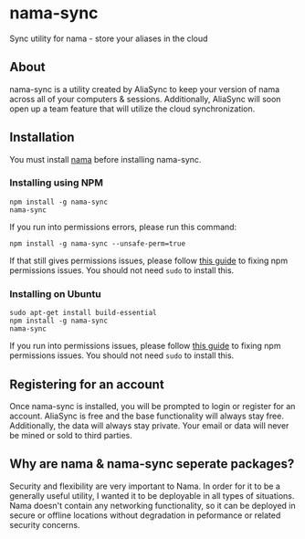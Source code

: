 # nama-sync
Sync utility for nama - store your aliases in the cloud

## About

nama-sync is a utility created by AliaSync to keep your version of nama across all of your computers & sessions. Additionally, AliaSync will soon open up a team feature that will utilize the cloud synchronization.

## Installation

You must install [nama](https://www.github.com/alecdibble/nama) before installing nama-sync.

### Installing using NPM

```
npm install -g nama-sync
nama-sync
```

If you run into permissions errors, please run this command:

```
npm install -g nama-sync --unsafe-perm=true
```

If that still gives permissions issues, please follow [this guide](https://docs.npmjs.com/resolving-eacces-permissions-errors-when-installing-packages-globally) to fixing npm permissions issues. You should not need `sudo` to install this.

### Installing on Ubuntu

```
sudo apt-get install build-essential
npm install -g nama-sync
nama-sync
```

If you run into permissions issues, please follow [this guide](https://docs.npmjs.com/resolving-eacces-permissions-errors-when-installing-packages-globally) to fixing npm permissions issues. You should not need `sudo` to install this.

## Registering for an account

Once nama-sync is installed, you will be prompted to login or register for an account. AliaSync is free and the base functionality will always stay free. Additionally, the data will always stay private. Your email or data will never be mined or sold to third parties.

## Why are nama & nama-sync seperate packages?

Security and flexibility are very important to Nama. In order for it to be a generally useful utility, I wanted it to be deployable in all types of situations. Nama doesn't contain any networking functionality, so it can be deployed in secure or offline locations without degradation in peformance or related security concerns.


